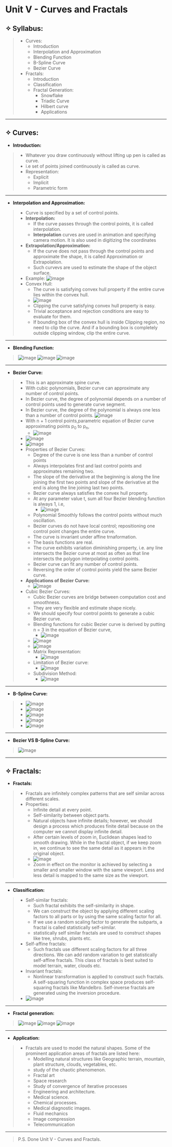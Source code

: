 # Unit V - Curves and Fractals

## &#10023; Syllabus:
> * Curves:
>   * Introduction
>   * Interpolation and Approximation
>   * Blending Function
>   * B-Spline Curve
>   * Bezier Curve
> * Fractals:
>   * Introduction
>   * Classification
>   * Fractal Generation:
>       * Snowflake
>       * Triadic Curve
>       * Hilbert curve
>       * Applications

---

## &#10023; Curves:

* **Introduction:**
> * Whatever you draw continuously without lifting up pen is called as curve.
> * i.e set of points joined continuously is called as curve.
> * Representation:
>   * Explicit
>   * Implicit
>   * Parametric form

---

* **Interpolation and Approximation:**
> * Curve is specified by a set of control points.
> * **Interpolation:**
>   * If the curve passes through the control points, it is called interpolation.
>   * **Interpolation** curves are used in animation and specifying camera motion. It is also used in digitizing the coordinates
> * **Extrapolation/Approximation:**
>   *  If the curve does not pass through the control points and approximate the shape, it is called Approximation or Extrapolation.
>   * Such curvevs are used to estimate the shape of the object surface.
> * Example:
>  ![image](https://user-images.githubusercontent.com/68887544/115949419-aad41a00-a4f2-11eb-822f-8e6b037117b3.png)
> * Convex Hull:
>   * The curve is satisfying convex hull property if the  entire curve lies within the convex hull.
>   * ![image](https://user-images.githubusercontent.com/68887544/115949464-f2f33c80-a4f2-11eb-947f-ab7002aea989.png)
>   * Clipping the curve satisfying convex hull property is easy.
>   * Trivial acceptance and rejection conditions are easy to evaluate for them.
>   * If bounding box of the convex hull is inside Clipping region, no need to clip the curve. And if a bounding box is completely outside clipping window, clip the entire curve.
---

* **Blending Function:**
> ![image](https://user-images.githubusercontent.com/68887544/115949590-c855b380-a4f3-11eb-8876-265a00de3d60.png)
> ![image](https://user-images.githubusercontent.com/68887544/115949816-3058c980-a4f5-11eb-8745-8e890c6d9152.png)
> ![image](https://user-images.githubusercontent.com/68887544/115949611-e3c0be80-a4f3-11eb-9372-193f552af0bc.png)

---

* **Bezier Curve:**
> * This is an approximate spine curve.
> * With cubic polynomials, Bezier curve can approximate any number of control points. 
> * In Bezier curve, the degree of polynomial depends on a number of control points used to generate curve segment.
> * In Bezier curve, the degree of the polynomial is always one less than a number of control points.
> ![image](https://user-images.githubusercontent.com/68887544/115950160-3ea7e500-a4f7-11eb-8b52-fdf365d0b18c.png)
> * With n + 1 control points,parametric equation of Bezier curve approximating points p<sub>0</sub> to p<sub>n</sub>,
>   * ![image](https://user-images.githubusercontent.com/68887544/115950224-a2caa900-a4f7-11eb-86d0-a194104ad58d.png)
> * ![image](https://user-images.githubusercontent.com/68887544/115950236-b6760f80-a4f7-11eb-9aa0-b7768129c962.png)
> * ![image](https://user-images.githubusercontent.com/68887544/115950251-c261d180-a4f7-11eb-9c4a-3931cf319ec4.png)
> * Properties of Bezier Curves:
>   * Degree of the curve is one less than a number of control points
>   * Always interpolates first and last control points and approximates remaining two.
>   * The slope of the derivative at the beginning is along the line joining the first two points and slope of the derivative at the end is along the line joining last two points.
>   * Bezier curve always satisfies the convex hull property.
>   * At any parameter value t, sum all four Bezier blending function is always 1, i.e,
>       *   ![image](https://user-images.githubusercontent.com/68887544/115950468-0e614600-a4f9-11eb-9eb3-ea0cecea9aac.png)
>   * Polynomial Smoothly follows the control points without much oscillation.
>   * Bezier curves do not have local control; repositioning one control point changes the entire curve.
>   * The curve is invariant under affine trnaformation.
>   * The basis functions are real.
>   * The curve exhibits variation diminishing property, i.e. any line intersects the Bezier curve at most as often as that line intersects the polygon interpolating control points.
>   * Bezier curve can fit any number of control points.
>   * Reversing the order of control points yield the same Bezier curve.
> * **Applications of Bezier Curve:**
>   * ![image](https://user-images.githubusercontent.com/68887544/115950588-c68eee80-a4f9-11eb-8ec5-9d0579a8f667.png)
> * Cubic Bezier Curves:
>   * Cubic Bezier curves are bridge between computation cost and smoothness.
>   * They are very flexible and estimate shape nicely.
>   * We should specify four control points to generate a cubic Bezier curve.
>   * Blending functions for cubic Bezier curve is derived by putting n = 3 in the equation of Bezier curve,
>       *  ![image](https://user-images.githubusercontent.com/68887544/115950716-8da34980-a4fa-11eb-8f4a-d9816fbd00c2.png)
>   * ![image](https://user-images.githubusercontent.com/68887544/115950761-ccd19a80-a4fa-11eb-8ebc-de0c53f9c98d.png)
>   * ![image](https://user-images.githubusercontent.com/68887544/115950772-d78c2f80-a4fa-11eb-983b-c5e10fb6fc0d.png)
>   * Matrix Representation:
>     * ![image](https://user-images.githubusercontent.com/68887544/115950811-17ebad80-a4fb-11eb-97a4-58b8fd4a9601.png)
>   * Limitation of Bezier curve:
>     * ![image](https://user-images.githubusercontent.com/68887544/115950897-91839b80-a4fb-11eb-8485-cd2bc2206daa.png)
>   * Subdivision Method:
>     * ![image](https://user-images.githubusercontent.com/68887544/115950939-ba0b9580-a4fb-11eb-8d76-2cd5ec6121eb.png)

---

* **B-Spline Curve:**
>  * ![image](https://user-images.githubusercontent.com/68887544/115951021-2a1a1b80-a4fc-11eb-86e5-a1e373e95142.png)
>  * ![image](https://user-images.githubusercontent.com/68887544/115951034-37cfa100-a4fc-11eb-9c60-9f2d4eed8425.png)
>  * ![image](https://user-images.githubusercontent.com/68887544/115951045-3ef6af00-a4fc-11eb-94fe-d7613a48b8ae.png)
> * ![image](https://user-images.githubusercontent.com/68887544/115951051-47e78080-a4fc-11eb-98e7-76e6c05dc6f2.png)
> * ![image](https://user-images.githubusercontent.com/68887544/115951053-4c139e00-a4fc-11eb-848e-d889e07e8dc9.png)
> 

---

* **Bezier VS B-Spline Curve:**
> ![image](https://user-images.githubusercontent.com/68887544/115951531-d9f08880-a4fe-11eb-9f02-03d2e289d2be.png)

---

## &#10023; Fractals:

* **Fractals:**
> * Fractals are infinitely complex patterns that are self similar across different scales.
> * Properties:
>   * Infinite detail at every point.
>   * Self-similarity between object parts.
>   * Natural objects have infinite details; however, we should design a process which produces finite  detail because on the computer we cannot display infinite detail.
>   * After certain levels of zoom in, Euclidean shapes lead to smooth drawing. While in the fractal object, if we keep zoom in, we continue to see the same detail as it appears in the original object. 
>   * ![image](https://user-images.githubusercontent.com/68887544/115954768-66577700-a510-11eb-99d2-4eea83132d5a.png)
>   * Zoom in effect on the monitor is achieved by selecting a smaller and smaller window with the same viewport. Less and less detail is mapped to the same size as the viewport.

---

* **Classification:**
> * Self-similar fractals:
>   * Such fractal exhibits the self-similarity in shape.
>   * We can construct the object by applying different scaling factors to all parts or by using the same scaling factor for all. 
>   * If we use a random scaling factor to generate the subparts, a fractal is called statistically self-similar. 
>   * statistically self similar fractals are used to construct shapes like tree, shrubs, plants etc.
> * Self-affine fractals:
>   * Such fractals use different scaling factors for all three directions. We can add random variation to get statistically self-affine fractals. This class of fractals is best suited to model terrain, water, clouds etc.
> * Invariant fractals:
>   * Nonlinear transformation is applied to construct such fractals. A self-squaring function in complex space produces self-squaring fractals like Mandelbro. Self-inverse fractals are generated using the inversion procedure.
> * ![image](https://user-images.githubusercontent.com/68887544/115955031-db777c00-a511-11eb-9b3a-a13e4157e9a5.png)

---

* **Fractal generation:**
> ![image](https://user-images.githubusercontent.com/68887544/115955080-31e4ba80-a512-11eb-9148-d8e24a995270.png)
> ![image](https://user-images.githubusercontent.com/68887544/115955086-36a96e80-a512-11eb-935e-cd92d61d69f7.png)
> ![image](https://user-images.githubusercontent.com/68887544/115955096-4032d680-a512-11eb-9de0-734e00975984.png)

---

* **Application:**
> * Fractals are used to model the natural shapes. Some of the prominent application areas of fractals are listed here:
>   * Modelling natural structures like Geographic terrain, mountain, plant structure, clouds, vegetables, etc.
>   * study of the chaotic phenomenon.
>   * Fractal art
>   * Space research 
>   * Study of convergence of iterative processes
>   * Engineering and architecture.
>   * Medical science.
>   * Chemical processes.
>   * Medical diagnostic images.
>   * Fluid mechanics
>   * Image compression 
>   * Telecommunication

---
> P.S. Done Unit V - Curves and Fractals.
